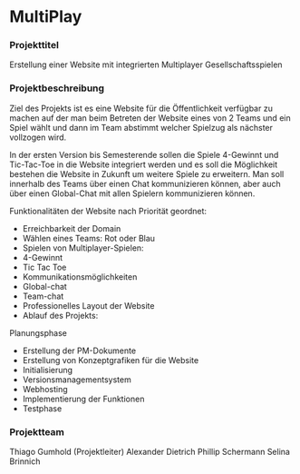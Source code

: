 # MultiPlay

### Projekttitel
Erstellung einer Website mit integrierten Multiplayer Gesellschaftsspielen

### Projektbeschreibung
Ziel des Projekts ist es eine Website für die Öffentlichkeit verfügbar zu machen auf der man beim Betreten der Website eines von 2 Teams und ein Spiel wählt und dann im Team abstimmt welcher Spielzug als nächster vollzogen wird.

In der ersten Version bis Semesterende sollen die Spiele 4-Gewinnt und Tic-Tac-Toe in die Website integriert werden und es soll die Möglichkeit bestehen die Website in Zukunft um weitere Spiele zu erweitern. Man soll innerhalb des Teams über einen Chat kommunizieren können, aber auch über einen Global-Chat mit allen Spielern kommunizieren können.

Funktionalitäten der Website nach Priorität geordnet:

* Erreichbarkeit der Domain
* Wählen eines Teams: Rot oder Blau
* Spielen von Multiplayer-Spielen:
* 4-Gewinnt
* Tic Tac Toe
* Kommunikationsmöglichkeiten
* Global-chat
* Team-chat
* Professionelles Layout der Website
* Ablauf des Projekts:

Planungsphase
* Erstellung der PM-Dokumente
* Erstellung von Konzeptgrafiken für die Website
* Initialisierung
* Versionsmanagementsystem
* Webhosting
* Implementierung der Funktionen
* Testphase

### Projektteam
Thiago Gumhold (Projektleiter)
Alexander Dietrich
Phillip Schermann
Selina Brinnich

